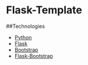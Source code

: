 # Flask-Template
##Technologies
+ [Python](https://www.python.org/)
+ [Flask](http://flask.pocoo.org/)
+ [Bootstrap](http://getbootstrap.com/)
+ [Flask-Bootstrap](https://pythonhosted.org/Flask-Bootstrap/)

